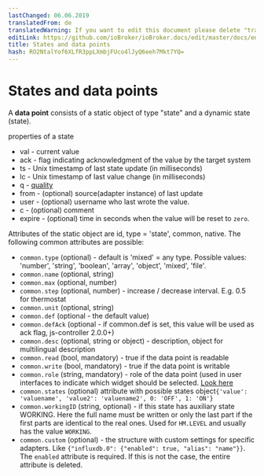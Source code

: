 ```yaml
---
lastChanged: 06.06.2019
translatedFrom: de
translatedWarning: If you want to edit this document please delete "translatedFrom" field, elsewise this document will be translated automatically again
editLink: https://github.com/ioBroker/ioBroker.docs/edit/master/docs/en/basics/states.md
title: States and data points
hash: RO2NtalYof6XLfR3ppLXmbjFUco4lJyQ6eeh7Mkt7YQ=
---
```

# States and data points
A **data point** consists of a static object of type "state" and a dynamic state (state).

properties of a state

 * val - current value
 * ack - flag indicating acknowledgment of the value by the target system
 * ts - Unix timestamp of last state update (in milliseconds)
 * lc - Unix timestamp of last value change (in milliseconds)
 * q - [quality](../dev/objectsschema.md#states)
 * from - (optional) source(adapter instance) of last update
 * user - (optional) username who last wrote the value.
 * c - (optional) comment
 * expire - (optional) time in seconds when the value will be reset to `zero`.

Attributes of the static object are id, type = 'state', common, native. The following common attributes are possible:

* `common.type` (optional) - default is 'mixed' = any type. Possible values: 'number', 'string', 'boolean', 'array', 'object', 'mixed', 'file'.
* `common.name` (optional, string)
* `common.max` (optional, number)
* `common.step` (optional, number) - increase / decrease interval. E.g. 0.5 for thermostat
* `common.unit` (optional, string)
* `common.def` (optional - the default value)
* `common.defAck` (optional - if common.def is set, this value will be used as ack flag, js-controller 2.0.0+)
* `common.desc` (optional, string or object) - description, object for multilingual description
* `common.read` (bool, mandatory) - true if the data point is readable
* `common.write` (bool, mandatory) - true if the data point is writable
* `common.role` (string, mandatory) - role of the data point (used in user interfaces to indicate which widget should be selected. [Look here](../dev/stateroles.md)
* `common.states` (optional) attribute with possible states object` {'value': 'valuename', 'value2': 'valuename2', 0: 'OFF', 1: 'ON'} `
* `common.workingID` (string, optional) - if this state has auxiliary state WORKING. Here the full name must be written or only the last part if the first parts are identical to the real ones. Used for `HM.LEVEL` and usually has the value `WORKING`.
* `common.custom` (optional) - the structure with custom settings for specific adapters. Like `{"influxdb.0": {"enabled": true, "alias": "name"}}`. The `enabled` attribute is required. If this is not the case, the entire attribute is deleted.